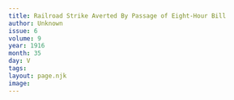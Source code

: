 ```yaml
---
title: Railroad Strike Averted By Passage of Eight-Hour Bill
author: Unknown
issue: 6
volume: 9
year: 1916
month: 35
day: V
tags:
layout: page.njk
image:
---
```



